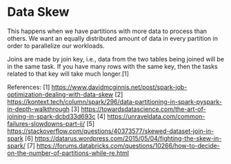 # Data Skew

This happens when we have partitions with more data to process than others. We want an equally distributed amount of data in every
partition in order to parallelize our workloads.

Joins are made by join key, i.e., data from the two tables being joined will be in the same task.
If you have many rows with the same key, then the tasks related to that key will take much longer.[1]




References: 
[1] https://www.davidmcginnis.net/post/spark-job-optimization-dealing-with-data-skew
[2] https://kontext.tech/column/spark/296/data-partitioning-in-spark-pyspark-in-depth-walkthrough
[3] https://towardsdatascience.com/the-art-of-joining-in-spark-dcbd33d693c
[4] https://unraveldata.com/common-failures-slowdowns-part-ii/
[5] https://stackoverflow.com/questions/40373577/skewed-dataset-join-in-spark
[6] https://datarus.wordpress.com/2015/05/04/fighting-the-skew-in-spark/
[7] https://forums.databricks.com/questions/10266/how-to-decide-on-the-number-of-partitions-while-re.html
